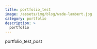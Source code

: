 ```yaml
---
title: portfolio_test
image: /assets/img/blog/wade-lambert.jpg
category: portfolio
description: >
  portfolio
---
```


portfolio_test_post